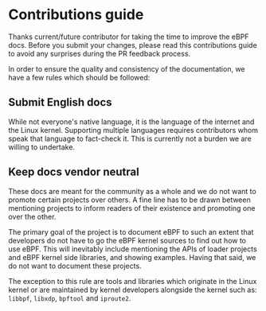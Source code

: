 # Contributions guide

Thanks current/future contributor for taking the time to improve the eBPF docs. Before you submit your changes, please read this contributions guide to avoid any surprises during the PR feedback process.

In order to ensure the quality and consistency of the documentation, we have a few rules which should be followed:

## Submit English docs

While not everyone's native language, it is the language of the internet and the Linux kernel. Supporting multiple languages requires contributors whom speak that language to fact-check it. This is currently not a burden we are willing to undertake.

## Keep docs vendor neutral

These docs are meant for the community as a whole and we do not want to promote certain projects over others. A fine line has to be drawn between mentioning projects to inform readers of their existence and promoting one over the other.

The primary goal of the project is to document eBPF to such an extent that developers do not have to go the eBPF kernel sources to find out how to use eBPF. This will inevitably include mentioning the APIs of loader projects and eBPF kernel side libraries, and showing examples. Having that said, we do not want to document these projects.

The exception to this rule are tools and libraries which originate in the Linux kernel or are maintained by kernel developers alongside the kernel such as: `libbpf`, `libxdp`, `bpftool` and `iproute2`.

